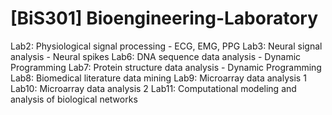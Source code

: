 # [BiS301] Bioengineering-Laboratory

Lab2: Physiological signal processing - ECG, EMG, PPG
Lab3: Neural signal analysis - Neural spikes
Lab6: DNA sequence data analysis - Dynamic Programming
Lab7: Protein structure data analysis - Dynamic Programming
Lab8: Biomedical literature data mining
Lab9: Microarray data analysis 1
Lab10: Microarray data analysis 2
Lab11: Computational modeling and analysis of biological networks
